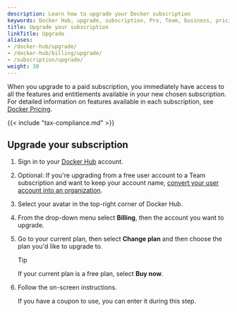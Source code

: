 ```yaml
---
description: Learn how to upgrade your Docker subscription
keywords: Docker Hub, upgrade, subscription, Pro, Team, business, pricing plan, docker core
title: Upgrade your subscription
linkTitle: Upgrade
aliases:
- /docker-hub/upgrade/
- /docker-hub/billing/upgrade/
- /subscription/upgrade/
weight: 30
---
```


When you upgrade to a paid subscription, you immediately have access to all the features and entitlements available in your new chosen subscription. For detailed information on features available in each subscription, see [Docker Pricing](https://www.docker.com/pricing).

{{< include "tax-compliance.md" >}}

## Upgrade your subscription 

1. Sign in to your [Docker Hub](https://hub.docker.com) account.

2. Optional: If you're upgrading from a free user account to a Team subscription and want to keep your account name, [convert your user account into an organization](../../admin/convert-account.md).

3. Select your avatar in the top-right corner of Docker Hub.

4. From the drop-down menu select **Billing**, then the account you want to upgrade.

5. Go to your current plan, then select **Change plan** and then choose the plan you'd like to upgrade to.

   > [!TIP]
   >
   > If your current plan is a free plan, select **Buy now**.

6. Follow the on-screen instructions.

   If you have a coupon to use, you can enter it during this step.
   
